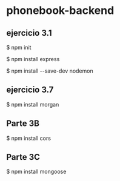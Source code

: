 # phonebook-backend

## ejercicio 3.1

$ npm init

$ npm install express 

$ npm install --save-dev nodemon

## ejercicio 3.7

$ npm install morgan

## Parte 3B

$ npm install cors

## Parte 3C

$ npm install mongoose

